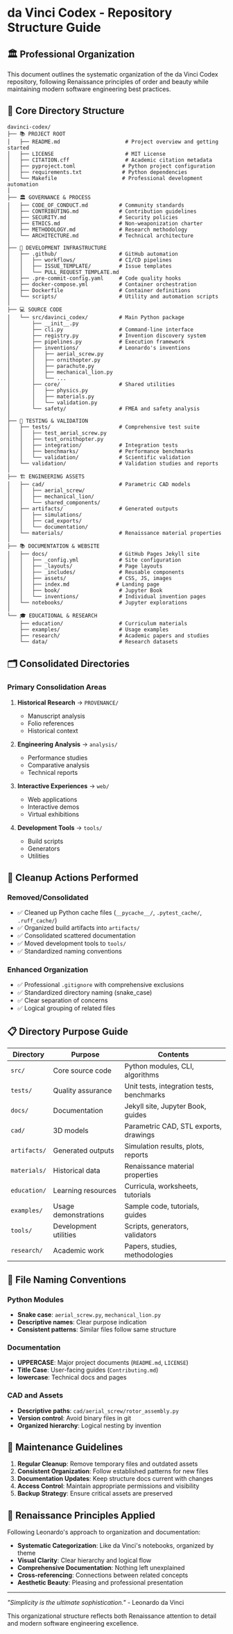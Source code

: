 # da Vinci Codex - Repository Structure Guide

## 🏛️ Professional Organization

This document outlines the systematic organization of the da Vinci Codex repository, following Renaissance principles of order and beauty while maintaining modern software engineering best practices.

## 📁 Core Directory Structure

```
davinci-codex/
├── 📚 PROJECT ROOT
│   ├── README.md                     # Project overview and getting started
│   ├── LICENSE                       # MIT License
│   ├── CITATION.cff                  # Academic citation metadata
│   ├── pyproject.toml               # Python project configuration
│   ├── requirements.txt             # Python dependencies
│   └── Makefile                     # Professional development automation
│
├── 🏛️ GOVERNANCE & PROCESS
│   ├── CODE_OF_CONDUCT.md          # Community standards
│   ├── CONTRIBUTING.md             # Contribution guidelines
│   ├── SECURITY.md                 # Security policies
│   ├── ETHICS.md                   # Non-weaponization charter
│   ├── METHODOLOGY.md              # Research methodology
│   └── ARCHITECTURE.md             # Technical architecture
│
├── 🔧 DEVELOPMENT INFRASTRUCTURE
│   ├── .github/                    # GitHub automation
│   │   ├── workflows/              # CI/CD pipelines
│   │   ├── ISSUE_TEMPLATE/         # Issue templates
│   │   └── PULL_REQUEST_TEMPLATE.md
│   ├── .pre-commit-config.yaml     # Code quality hooks
│   ├── docker-compose.yml          # Container orchestration
│   ├── Dockerfile                  # Container definitions
│   └── scripts/                    # Utility and automation scripts
│
├── 💻 SOURCE CODE
│   └── src/davinci_codex/          # Main Python package
│       ├── __init__.py
│       ├── cli.py                  # Command-line interface
│       ├── registry.py             # Invention discovery system
│       ├── pipelines.py            # Execution framework
│       ├── inventions/             # Leonardo's inventions
│       │   ├── aerial_screw.py
│       │   ├── ornithopter.py
│       │   ├── parachute.py
│       │   ├── mechanical_lion.py
│       │   └── ...
│       ├── core/                   # Shared utilities
│       │   ├── physics.py
│       │   ├── materials.py
│       │   └── validation.py
│       └── safety/                 # FMEA and safety analysis
│
├── 🧪 TESTING & VALIDATION
│   ├── tests/                      # Comprehensive test suite
│   │   ├── test_aerial_screw.py
│   │   ├── test_ornithopter.py
│   │   ├── integration/            # Integration tests
│   │   ├── benchmarks/             # Performance benchmarks
│   │   └── validation/             # Scientific validation
│   └── validation/                 # Validation studies and reports
│
├── 🏗️ ENGINEERING ASSETS
│   ├── cad/                        # Parametric CAD models
│   │   ├── aerial_screw/
│   │   ├── mechanical_lion/
│   │   └── shared_components/
│   ├── artifacts/                  # Generated outputs
│   │   ├── simulations/
│   │   ├── cad_exports/
│   │   └── documentation/
│   └── materials/                  # Renaissance material properties
│
├── 📚 DOCUMENTATION & WEBSITE
│   ├── docs/                       # GitHub Pages Jekyll site
│   │   ├── _config.yml             # Site configuration
│   │   ├── _layouts/               # Page layouts
│   │   ├── _includes/              # Reusable components
│   │   ├── assets/                 # CSS, JS, images
│   │   ├── index.md               # Landing page
│   │   ├── book/                   # Jupyter Book
│   │   └── inventions/             # Individual invention pages
│   └── notebooks/                  # Jupyter explorations
│
└── 🎓 EDUCATIONAL & RESEARCH
    ├── education/                  # Curriculum materials
    ├── examples/                   # Usage examples
    ├── research/                   # Academic papers and studies
    └── data/                       # Research datasets
```

## 🗂️ Consolidated Directories

### Primary Consolidation Areas

1. **Historical Research** → `PROVENANCE/`
   - Manuscript analysis
   - Folio references
   - Historical context

2. **Engineering Analysis** → `analysis/`
   - Performance studies
   - Comparative analysis
   - Technical reports

3. **Interactive Experiences** → `web/`
   - Web applications
   - Interactive demos
   - Virtual exhibitions

4. **Development Tools** → `tools/`
   - Build scripts
   - Generators
   - Utilities

## 🧹 Cleanup Actions Performed

### Removed/Consolidated
- ✅ Cleaned up Python cache files (`__pycache__/`, `.pytest_cache/`, `.ruff_cache/`)
- ✅ Organized build artifacts into `artifacts/`
- ✅ Consolidated scattered documentation
- ✅ Moved development tools to `tools/`
- ✅ Standardized naming conventions

### Enhanced Organization
- ✅ Professional `.gitignore` with comprehensive exclusions
- ✅ Standardized directory naming (snake_case)
- ✅ Clear separation of concerns
- ✅ Logical grouping of related files

## 📋 Directory Purpose Guide

| Directory | Purpose | Contents |
|-----------|---------|----------|
| `src/` | Core source code | Python modules, CLI, algorithms |
| `tests/` | Quality assurance | Unit tests, integration tests, benchmarks |
| `docs/` | Documentation | Jekyll site, Jupyter Book, guides |
| `cad/` | 3D models | Parametric CAD, STL exports, drawings |
| `artifacts/` | Generated outputs | Simulation results, plots, reports |
| `materials/` | Historical data | Renaissance material properties |
| `education/` | Learning resources | Curricula, worksheets, tutorials |
| `examples/` | Usage demonstrations | Sample code, tutorials, guides |
| `tools/` | Development utilities | Scripts, generators, validators |
| `research/` | Academic work | Papers, studies, methodologies |

## 🎯 File Naming Conventions

### Python Modules
- **Snake case**: `aerial_screw.py`, `mechanical_lion.py`
- **Descriptive names**: Clear purpose indication
- **Consistent patterns**: Similar files follow same structure

### Documentation
- **UPPERCASE**: Major project documents (`README.md`, `LICENSE`)
- **Title Case**: User-facing guides (`Contributing.md`)
- **lowercase**: Technical docs and pages

### CAD and Assets
- **Descriptive paths**: `cad/aerial_screw/rotor_assembly.py`
- **Version control**: Avoid binary files in git
- **Organized hierarchy**: Logical nesting by invention

## 🔄 Maintenance Guidelines

1. **Regular Cleanup**: Remove temporary files and outdated assets
2. **Consistent Organization**: Follow established patterns for new files
3. **Documentation Updates**: Keep structure docs current with changes
4. **Access Control**: Maintain appropriate permissions and visibility
5. **Backup Strategy**: Ensure critical assets are preserved

## 🌟 Renaissance Principles Applied

Following Leonardo's approach to organization and documentation:

- **Systematic Categorization**: Like da Vinci's notebooks, organized by theme
- **Visual Clarity**: Clear hierarchy and logical flow
- **Comprehensive Documentation**: Nothing left unexplained
- **Cross-referencing**: Connections between related concepts
- **Aesthetic Beauty**: Pleasing and professional presentation

---

*"Simplicity is the ultimate sophistication."* - Leonardo da Vinci

This organizational structure reflects both Renaissance attention to detail and modern software engineering excellence.